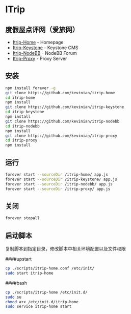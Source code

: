 ITrip
=====

度假屋点评网（爱旅网）
---------------------

* [Itrip-Home] - Homepage
* [Itrip-Keystone] - Keystone CMS
* [Itrip-NodeBB] - NodeBB Forum
* [Itrip-Proxy] - Proxy Server

安装
----

```sh
npm install forever -g
git clone https://github.com/kevinian/itrip-home
cd itrip-home
npm install
git clone https://github.com/kevinian/itrip-keystone
cd itrip-keystone
npm install
git clone https://github.com/kevinian/itrip-nodebb
cd itrip-nodebb
npm install
git clone https://github.com/kevinian/itrip-proxy
cd itrip-proxy
npm install
```

运行
----

```sh
forever start --sourceDir /itrip-home/ app.js
forever start --sourceDir /itrip-keystone/ app.js
forever start --sourceDir /itrip-nodebb/ app.js
forever start --sourceDir /itrip-proxy/ app.js
```

关闭
----

```sh
forever stopall
```

启动脚本
--------

复制脚本到指定目录，修改脚本中相关环境配置以及文件权限

####upstart

```sh
cp ./scripts/itrip-home.conf /etc/init/
sudo start itrip-home
```

####bash

```sh
cp ./scripts/itrip-home /etc/init.d/
sudo su
chmod a+x /etc/init.d/itrip-home
sudo service itrip-home start
```

[Itrip-Home]:https://github.com/kevinian/itrip-home
[Itrip-Keystone]:https://github.com/kevinian/itrip-keystone
[Itrip-NodeBB]:https://github.com/kevinian/itrip-nodebb
[Itrip-Proxy]:https://github.com/kevinian/itrip-proxy
